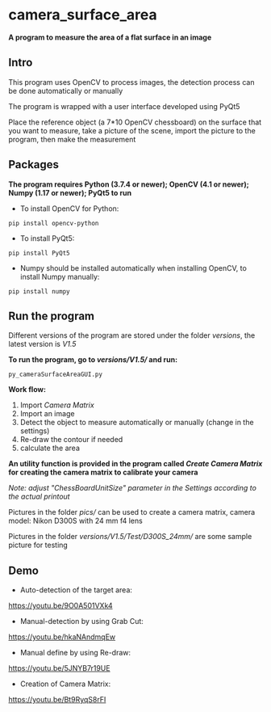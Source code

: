 # camera_surface_area

**A program to measure the area of a flat surface in an image**

## Intro

This program uses OpenCV to process images, the detection process can be done automatically or manually

The program is wrapped with a user interface developed using PyQt5

Place the reference object (a 7*10 OpenCV chessboard) on the surface that you want to measure, take a picture of the scene, import the picture to the program, then make the measurement

## Packages

**The program requires Python (3.7.4 or newer); OpenCV (4.1 or newer); Numpy (1.17 or newer); PyQt5 to run**

- To install OpenCV for Python:
```
pip install opencv-python
```

- To install PyQt5:
```
pip install PyQt5
```

- Numpy should be installed automatically when installing OpenCV, to install Numpy manually:
```
pip install numpy
```

## Run the program

Different versions of the program are stored under the folder _versions_, the latest version is  _V1.5_

**To run the program, go to _versions/V1.5/_ and run:**
```
py_cameraSurfaceAreaGUI.py
```

**Work flow:**
1. Import _Camera Matrix_
2. Import an image
3. Detect the object to measure automatically or manually (change in the settings)
4. Re-draw the contour if needed
5. calculate the area

**An utility function is provided in the program called _Create Camera Matrix_ for creating the camera matrix to calibrate your camera**

_Note: adjust "ChessBoardUnitSize" parameter in the Settings according to the actual printout_

Pictures in the folder _pics/_ can be used to create a camera matrix, camera model: Nikon D300S with 24 mm f4 lens

Pictures in the folder _versions/V1.5/Test/D300S_24mm/_ are some sample picture for testing

## Demo

-	Auto-detection of the target area:

https://youtu.be/9O0A501VXk4

-	Manual-detection by using Grab Cut:

https://youtu.be/hkaNAndmqEw

-	Manual define by using Re-draw:

https://youtu.be/5JNYB7r19UE

-	Creation of Camera Matrix:

https://youtu.be/Bt9RyqS8rFI
